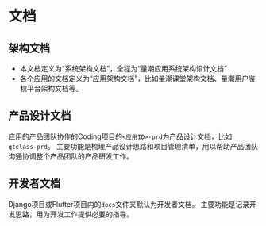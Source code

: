# 文档

## 架构文档

- 本文档定义为“系统架构文档”，全程为“量潮应用系统架构设计文档”
- 各个应用的文档定义为“应用架构文档”，比如量潮课堂架构文档、量潮用户鉴权平台架构文档等。

## 产品设计文档

应用的产品团队协作的Coding项目的`<应用ID>-prd`为产品设计文档，比如`qtclass-prd`。
主要功能是梳理产品设计思路和项目管理清单，用以帮助产品团队沟通协调整个产品团队的产品研发工作。

## 开发者文档

Django项目或Flutter项目内的`docs`文件夹默认为开发者文档。
主要功能是记录开发思路，用为开发工作提供必要的指导。
